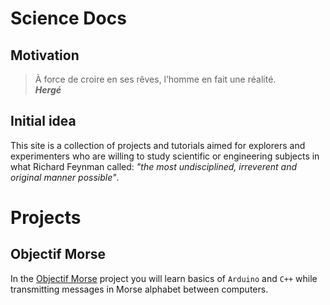 # Science Docs

## Motivation

> À force de croire en ses rêves, l’homme en fait une réalité.  
__*Hergé*__

## Initial idea

This site is a collection of projects and tutorials aimed for explorers and experimenters who are willing to study scientific or engineering subjects in what Richard Feynman called: *"the most undisciplined, irreverent and original manner possible"*.

# Projects

## Objectif Morse

In the [Objectif Morse](https://github.com/camillejr/objectif_morse) project you will learn basics of `Arduino` and `C++` while transmitting messages in Morse alphabet between computers.
